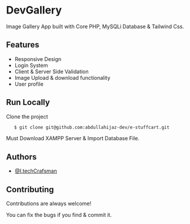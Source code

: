 
# DevGallery

Image Gallery App built with Core PHP, MySQLi Database & Tailwind Css.

## Features

- Responsive Design
- Login System
- Client & Server Side Validation
- Image Upload & download functionality
- User profile

  
## Run Locally

Clone the project

```bash
   $ git clone git@github.com:abdullahijaz-dev/e-stuffcart.git
```

Must Download XAMPP Server & Import Database File.

 

  
## Authors

- [@I.techCrafsman](https://www.facebook.com/the.craftsman.squad)

  
## Contributing

Contributions are always welcome!

You can fix the bugs if you find & commit it.

  